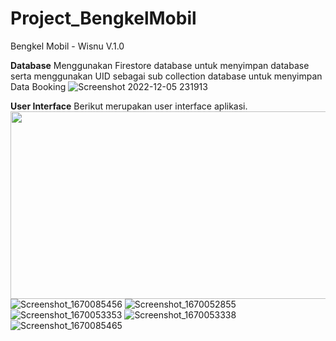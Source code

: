 # Project_BengkelMobil
Bengkel Mobil - Wisnu V.1.0

**Database**
Menggunakan Firestore database untuk menyimpan database serta menggunakan UID sebagai sub collection database untuk menyimpan Data Booking
![Screenshot 2022-12-05 231913](https://user-images.githubusercontent.com/76994687/205687468-d33eff93-ec7e-4d71-aa4a-4c098a6c1cbc.jpg)

**User Interface**
Berikut merupakan user interface aplikasi.
<img src="https://user-images.githubusercontent.com/76994687/205688240-149ed264-4dcd-4d80-875c-2107a401dffa.png" width=600 height=300>
![Screenshot_1670085456](https://user-images.githubusercontent.com/76994687/205688240-149ed264-4dcd-4d80-875c-2107a401dffa.png)
![Screenshot_1670052855](https://user-images.githubusercontent.com/76994687/205688249-882ad24e-4f65-4b62-85d6-3bb10a4e4de4.png)
![Screenshot_1670053353](https://user-images.githubusercontent.com/76994687/205688409-737c2e04-77e4-4007-bcd6-9b8bec4dbc32.png)
![Screenshot_1670053338](https://user-images.githubusercontent.com/76994687/205688419-4c10d41b-b8da-4d2c-9062-648aab4e8c8c.png)
![Screenshot_1670085465](https://user-images.githubusercontent.com/76994687/205688423-14a4083b-db8b-42a3-be3b-0af3d1b21b81.png)

